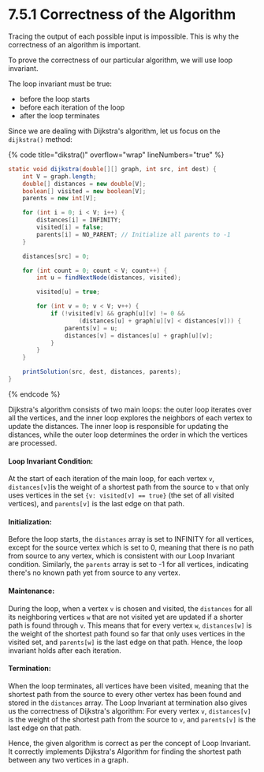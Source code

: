 # 7.5.1 Correctness of the Algorithm

Tracing the output of each possible input is impossible. This is why the correctness of an algorithm is important.

To prove the correctness of our particular algorithm, we will use loop invariant.&#x20;

The loop invariant must be true:

* before the loop starts
* before each iteration of the loop
* after the loop terminates

Since we are dealing with Dijkstra's algorithm, let us focus on the `dijkstra()` method:

{% code title="dikstra()" overflow="wrap" lineNumbers="true" %}
```java
static void dijkstra(double[][] graph, int src, int dest) {
	int V = graph.length;
	double[] distances = new double[V];
	boolean[] visited = new boolean[V];
	parents = new int[V];

	for (int i = 0; i < V; i++) {
		distances[i] = INFINITY;
		visited[i] = false;
		parents[i] = NO_PARENT; // Initialize all parents to -1
	}

	distances[src] = 0;

	for (int count = 0; count < V; count++) {
		int u = findNextNode(distances, visited);

		visited[u] = true;

		for (int v = 0; v < V; v++) {
			if (!visited[v] && graph[u][v] != 0 &&
					(distances[u] + graph[u][v] < distances[v])) {
				parents[v] = u;
				distances[v] = distances[u] + graph[u][v];
			}
		}
	}

	printSolution(src, dest, distances, parents);
}
```
{% endcode %}

Dijkstra's algorithm consists of two main loops: the outer loop iterates over all the vertices, and the inner loop explores the neighbors of each vertex to update the distances. The inner loop is responsible for updating the distances, while the outer loop determines the order in which the vertices are processed.

#### Loop Invariant Condition:

At the start of each iteration of the main loop, for each vertex `v`, `distances[v]`is the weight of a shortest path from the source to `v` that only uses vertices in the set `{v: visited[v] == true}` (the set of all visited vertices), and `parents[v]` is the last edge on that path.

#### Initialization:

Before the loop starts, the `distances` array is set to INFINITY for all vertices, except for the source vertex which is set to 0, meaning that there is no path from source to any vertex, which is consistent with our Loop Invariant condition. Similarly, the `parents` array is set to -1 for all vertices, indicating there's no known path yet from source to any vertex.

#### Maintenance:

During the loop, when a vertex `v` is chosen and visited, the `distances` for all its neighboring vertices `w` that are not visited yet are updated if a shorter path is found through `v`. This means that for every vertex `w`, `distances[w]` is the weight of the shortest path found so far that only uses vertices in the visited set, and `parents[w]` is the last edge on that path. Hence, the loop invariant holds after each iteration.

#### Termination:

When the loop terminates, all vertices have been visited, meaning that the shortest path from the source to every other vertex has been found and stored in the `distances` array. The Loop Invariant at termination also gives us the correctness of Dijkstra's algorithm: For every vertex `v`, `distances[v]` is the weight of the shortest path from the source to `v`, and `parents[v]` is the last edge on that path.

Hence, the given algorithm is correct as per the concept of Loop Invariant. It correctly implements Dijkstra's Algorithm for finding the shortest path between any two vertices in a graph.
